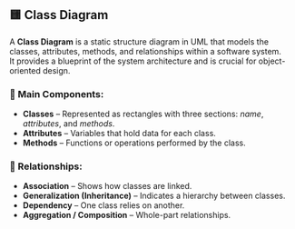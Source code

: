 ## 🟨 Class Diagram

A **Class Diagram** is a static structure diagram in UML that models the classes, attributes, methods, and relationships within a software system.  
It provides a blueprint of the system architecture and is crucial for object-oriented design.

### 🧱 Main Components:
- **Classes** – Represented as rectangles with three sections: *name*, *attributes*, and *methods*.
- **Attributes** – Variables that hold data for each class.
- **Methods** – Functions or operations performed by the class.

### 🔗 Relationships:
- **Association** – Shows how classes are linked.
- **Generalization (Inheritance)** – Indicates a hierarchy between classes.
- **Dependency** – One class relies on another.
- **Aggregation / Composition** – Whole-part relationships.
